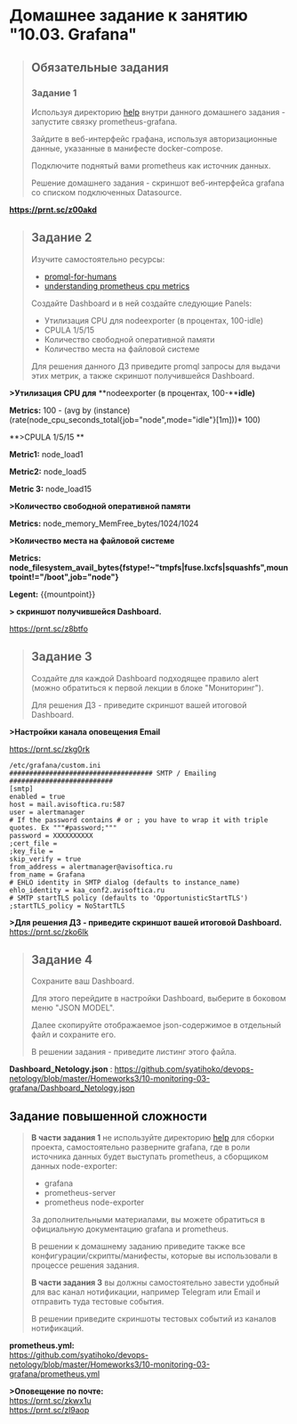 # Домашнее задание к занятию "10.03. Grafana"







> ## Обязательные задания
>
> ### Задание 1
> Используя директорию [help](./help) внутри данного домашнего задания - запустите связку prometheus-grafana.
>
> Зайдите в веб-интерфейс графана, используя авторизационные данные, указанные в манифесте docker-compose.
>
> Подключите поднятый вами prometheus как источник данных.
>
> Решение домашнего задания - скриншот веб-интерфейса grafana со списком подключенных Datasource.

 

**https://prnt.sc/z00akd**    



> 
>
> ## Задание 2
> Изучите самостоятельно ресурсы:
> - [promql-for-humans](https://timber.io/blog/promql-for-humans/#cpu-usage-by-instance)
> - [understanding prometheus cpu metrics](https://www.robustperception.io/understanding-machine-cpu-usage)
>
> Создайте Dashboard и в ней создайте следующие Panels:
> - Утилизация CPU для nodeexporter (в процентах, 100-idle)
> - CPULA 1/5/15
> - Количество свободной оперативной памяти
> - Количество места на файловой системе
>
> Для решения данного ДЗ приведите promql запросы для выдачи этих метрик, а также скриншот получившейся Dashboard.



**\>Утилизация** **CPU для** **nodeexporter (в процентах, 100-****idle)**    

**Metrics:** 100 - (avg by (instance) (rate(node_cpu_seconds_total{job="node",mode="idle"}[1m]))* 100)    

 

**\>CPULA 1/5/15 **   

**Metric1:** node_load1    

**Metric2:** node_load5  

**Metric 3:** node_load15

 

 

**\>Количество свободной оперативной памяти**

  **Metrics:** node_memory_MemFree_bytes/1024/1024

 

 

**>Количество места на файловой системе**     

**Metrics:  node_filesystem_avail_bytes{fstype!~"tmpfs|fuse.lxcfs|squashfs",mountpoint!="/boot",job="node"}** 

**Legent:** {{mountpoint}}

 

**\> скриншот получившейся Dashboard.**

https://prnt.sc/z8btfo



> ## Задание 3
> Создайте для каждой Dashboard подходящее правило alert (можно обратиться к первой лекции в блоке "Мониторинг").
>
> Для решения ДЗ - приведите скриншот вашей итоговой Dashboard.



**\>Настройки канала оповещения Email**    

https://prnt.sc/zkg0rk



```
/etc/grafana/custom.ini
#################################### SMTP / Emailing ##########################
[smtp]
enabled = true
host = mail.avisoftica.ru:587
user = alertmanager
# If the password contains # or ; you have to wrap it with triple quotes. Ex """#password;"""
password = XXXXXXXXXX
;cert_file =
;key_file =
skip_verify = true
from_address = alertmanager@avisoftica.ru
from_name = Grafana
# EHLO identity in SMTP dialog (defaults to instance_name)
ehlo_identity = kaa_conf2.avisoftica.ru
# SMTP startTLS policy (defaults to 'OpportunisticStartTLS')
;startTLS_policy = NoStartTLS
```



**\>Для решения ДЗ - приведите скриншот вашей итоговой Dashboard.**
https://prnt.sc/zko6lk





> ## Задание 4
> Сохраните ваш Dashboard.
>
> Для этого перейдите в настройки Dashboard, выберите в боковом меню "JSON MODEL".
>
> Далее скопируйте отображаемое json-содержимое в отдельный файл и сохраните его.
>
> В решении задания - приведите листинг этого файла.



**Dashboard_Netology.json** :
https://github.com/syatihoko/devops-netology/blob/master/Homeworks3/10-monitoring-03-grafana/Dashboard_Netology.json






## Задание повышенной сложности

> **В части задания 1** не используйте директорию [help](./help) для сборки проекта, самостоятельно разверните grafana, где в 
> роли источника данных будет выступать prometheus, а сборщиком данных node-exporter:
>
> - grafana
> - prometheus-server
> - prometheus node-exporter
>
> За дополнительными материалами, вы можете обратиться в официальную документацию grafana и prometheus.
>
> В решении к домашнему заданию приведите также все конфигурации/скрипты/манифесты, которые вы 
> использовали в процессе решения задания.
>
> **В части задания 3** вы должны самостоятельно завести удобный для вас канал нотификации, например Telegram или Email
> и отправить туда тестовые события.
>
> В решении приведите скриншоты тестовых событий из каналов нотификаций.

**prometheus.yml:**  
https://github.com/syatihoko/devops-netology/blob/master/Homeworks3/10-monitoring-03-grafana/prometheus.yml

**\>Оповещение по почте:**   
https://prnt.sc/zkwx1u       
https://prnt.sc/zl9aop

